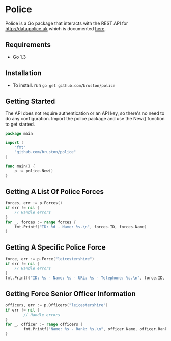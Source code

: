 # Police

Police is a Go package that interacts with the REST API for http://data.police.uk which is documented [here](http://data.police.uk/docs/).

## Requirements
- Go 1.3

## Installation

- To install. run `go get github.com/bruston/police`

## Getting Started

The API does not require authentication or an API key, so there's no need to do any configuration. Import the police package and use the New() function to get started.

```Go
package main

import (
	"fmt"
	"github.com/bruston/police"
)

func main() {
	p := police.New()
}
```

## Getting A List Of Police Forces

```Go
forces, err := p.Forces()
if err != nil {
	// Handle errors
}
for _, forces := range forces {
	fmt.Printf("ID: %d - Name: %s.\n", forces.ID, forces.Name)
}
```

## Getting A Specific Police Force

```Go
force, err := p.Force("leicestershire")
if err != nil {
	// Handle errors
}
fmt.Printf("ID: %s - Name: %s - URL: %s - Telephone: %s.\n", force.ID, force.Name, force.URL, force.Telephone)
```

## Getting Force Senior Officer Information
```Go
officers, err := p.Officers("leicestershire")
if err != nil {
        // Handle errors
}
for _, officer := range officers {
        fmt.Printf("Name: %s - Rank: %s.\n", officer.Name, officer.Rank)
}
```

